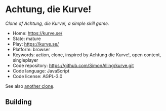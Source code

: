 # Achtung, die Kurve!

_Clone of Achtung, die Kurve!, a simple skill game._

- Home: https://kurve.se/
- State: mature
- Play: https://kurve.se/
- Platform: browser
- Keywords: action, clone, inspired by Achtung die Kurve!, open content, singleplayer
- Code repository: https://github.com/SimonAlling/kurve.git
- Code language: JavaScript
- Code license: AGPL-3.0

See also [another clone](https://achtungkurve.com/).

## Building
